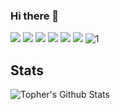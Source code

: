 ### Hi there 👋

[![](https://vistr.dev/badge?repo=TopherLee513.TopherLee513&corners=square)](https://github.com/TopherLee513/vistr.dev)
[![](https://img.shields.io/badge/-@TopherLee513-%231DA1F2?style=flat-square&logo=twitter&logoColor=ffffff)](https://twitter.com/TopherLee513)
[![](https://img.shields.io/badge/-@TopherLee513-%23181717?style=flat-square&logo=github)](https://github.com/TopherLee513)
[![](https://img.shields.io/badge/-@altered-existence-%23181717?style=flat-square&logo=github)](https://github.com/altered-existence)
[![](https://img.shields.io/badge/-Christopher%20Lee-blue?style=flat-square&logo=Linkedin&logoColor=white&link=https://www.linkedin.com/in/christopher-lee-a423113b/)](https://www.linkedin.com/in/christopher-lee-a423113b/)
[![](https://img.shields.io/website?color=0ab9e6&style=flat-square&up_message=altered-existence.com&url=https%3A%2F%2Faltered-existence.com)](https://altered-existence.com)
![1](https://github-readme-stats.vercel.app/api/top-langs/?username=TopherLee513&theme=blue-green)
## Stats

![Topher's Github Stats](https://github-readme-stats.vercel.app/api?username=TopherLee513&show_icons=true&theme=dracula)

<!--
**TopherLee513/TopherLee513** is a ✨ _special_ ✨ repository because its `README.md` (this file) appears on your GitHub profile.

Here are some ideas to get you started:

- 🔭 I’m currently working on ...
- 🌱 I’m currently learning ...
- 👯 I’m looking to collaborate on ...
- 🤔 I’m looking for help with ...
- 💬 Ask me about ...
- 📫 How to reach me: ...
- 😄 Pronouns: ...
- ⚡ Fun fact: ...
-->
